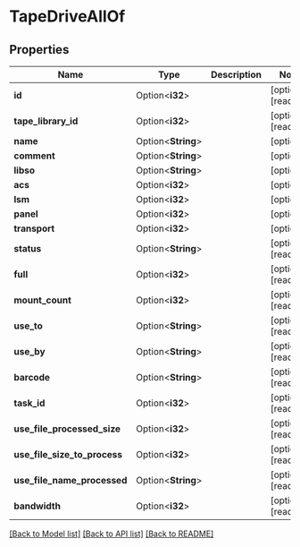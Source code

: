 # TapeDriveAllOf

## Properties

Name | Type | Description | Notes
------------ | ------------- | ------------- | -------------
**id** | Option<**i32**> |  | [optional][readonly]
**tape_library_id** | Option<**i32**> |  | [optional][readonly]
**name** | Option<**String**> |  | [optional]
**comment** | Option<**String**> |  | [optional]
**libso** | Option<**String**> |  | [optional]
**acs** | Option<**i32**> |  | [optional]
**lsm** | Option<**i32**> |  | [optional]
**panel** | Option<**i32**> |  | [optional]
**transport** | Option<**i32**> |  | [optional]
**status** | Option<**String**> |  | [optional][readonly]
**full** | Option<**i32**> |  | [optional][readonly]
**mount_count** | Option<**i32**> |  | [optional][readonly]
**use_to** | Option<**String**> |  | [optional][readonly]
**use_by** | Option<**String**> |  | [optional][readonly]
**barcode** | Option<**String**> |  | [optional][readonly]
**task_id** | Option<**i32**> |  | [optional][readonly]
**use_file_processed_size** | Option<**i32**> |  | [optional][readonly]
**use_file_size_to_process** | Option<**i32**> |  | [optional][readonly]
**use_file_name_processed** | Option<**String**> |  | [optional][readonly]
**bandwidth** | Option<**i32**> |  | [optional][readonly]

[[Back to Model list]](../README.md#documentation-for-models) [[Back to API list]](../README.md#documentation-for-api-endpoints) [[Back to README]](../README.md)


